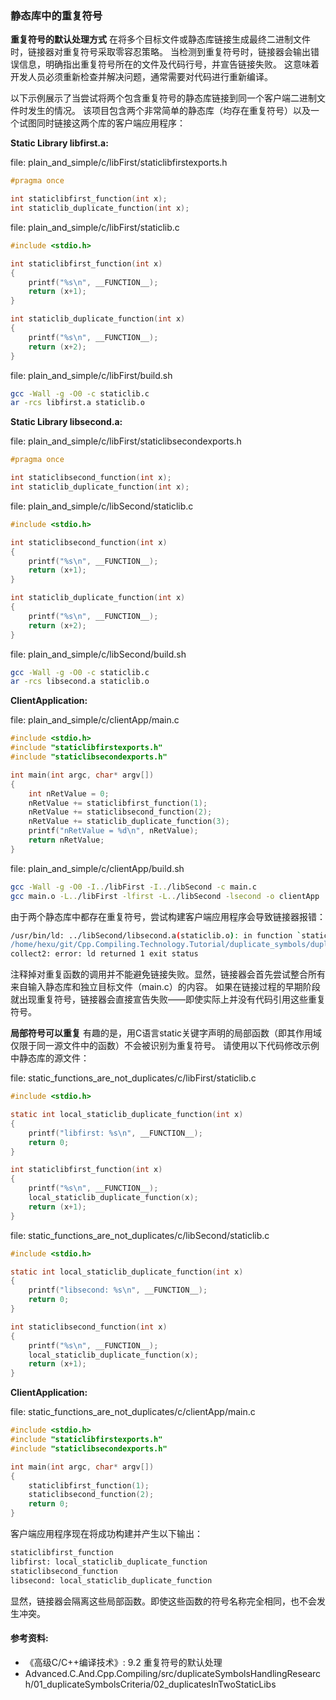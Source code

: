 ### 静态库中的重复符号

**重复符号的默认处理方式**
在将多个目标文件或静态库链接生成最终二进制文件时，链接器对重复符号采取零容忍策略。
当检测到重复符号时，链接器会输出错误信息，明确指出重复符号所在的文件及代码行号，并宣告链接失败。
这意味着开发人员必须重新检查并解决问题，通常需要对代码进行重新编译。

以下示例展示了当尝试将两个包含重复符号的静态库链接到同一个客户端二进制文件时发生的情况。
该项目包含两个非常简单的静态库（均存在重复符号）以及一个试图同时链接这两个库的客户端应用程序：

**Static Library libfirst.a:**

file: plain_and_simple/c/libFirst/staticlibfirstexports.h
```c
#pragma once

int staticlibfirst_function(int x);
int staticlib_duplicate_function(int x);
```

file: plain_and_simple/c/libFirst/staticlib.c
```c
#include <stdio.h>

int staticlibfirst_function(int x)
{
    printf("%s\n", __FUNCTION__);
    return (x+1);
}

int staticlib_duplicate_function(int x)
{
    printf("%s\n", __FUNCTION__);
    return (x+2);
}
```

file: plain_and_simple/c/libFirst/build.sh
```bash
gcc -Wall -g -O0 -c staticlib.c
ar -rcs libfirst.a staticlib.o
```

**Static Library libsecond.a:**

file: plain_and_simple/c/libFirst/staticlibsecondexports.h
```c
#pragma once

int staticlibsecond_function(int x);
int staticlib_duplicate_function(int x);
```

file: plain_and_simple/c/libSecond/staticlib.c
```c
#include <stdio.h>

int staticlibsecond_function(int x)
{
    printf("%s\n", __FUNCTION__);
    return (x+1);
}

int staticlib_duplicate_function(int x)
{
    printf("%s\n", __FUNCTION__);
    return (x+2);
}
```

file: plain_and_simple/c/libSecond/build.sh
```bash
gcc -Wall -g -O0 -c staticlib.c
ar -rcs libsecond.a staticlib.o
```

**ClientApplication:**

file: plain_and_simple/c/clientApp/main.c

```c
#include <stdio.h>
#include "staticlibfirstexports.h"
#include "staticlibsecondexports.h"

int main(int argc, char* argv[])
{
    int nRetValue = 0;
    nRetValue += staticlibfirst_function(1);
    nRetValue += staticlibsecond_function(2);
    nRetValue += staticlib_duplicate_function(3);
    printf("nRetValue = %d\n", nRetValue);
    return nRetValue;
}
```

file: plain_and_simple/c/clientApp/build.sh
```bash
gcc -Wall -g -O0 -I../libFirst -I../libSecond -c main.c
gcc main.o -L../libFirst -lfirst -L../libSecond -lsecond -o clientApp
```

由于两个静态库中都存在重复符号，尝试构建客户端应用程序会导致链接器报错：

```bash
/usr/bin/ld: ../libSecond/libsecond.a(staticlib.o): in function `staticlib_duplicate_function':
/home/hexu/git/Cpp.Compiling.Technology.Tutorial/duplicate_symbols/duplicates_in_two_static_libs/plain_and_simple/c/libSecond/staticlib.c:10: multiple definition of `staticlib_duplicate_function'; ../libFirst/libfirst.a(staticlib.o):/home/hexu/git/Cpp.Compiling.Technology.Tutorial/duplicate_symbols/duplicates_in_two_static_libs/plain_and_simple/c/libFirst/staticlib.c:10: first defined here
collect2: error: ld returned 1 exit status
```

注释掉对重复函数的调用并不能避免链接失败。显然，链接器会首先尝试整合所有来自输入静态库和独立目标文件（main.c）的内容。
如果在链接过程的早期阶段就出现重复符号，链接器会直接宣告失败——即使实际上并没有代码引用这些重复符号。

**局部符号可以重复**
有趣的是，用C语言static关键字声明的局部函数（即其作用域仅限于同一源文件中的函数）不会被识别为重复符号。
请使用以下代码修改示例中静态库的源文件：

file: static_functions_are_not_duplicates/c/libFirst/staticlib.c
```c
#include <stdio.h>

static int local_staticlib_duplicate_function(int x)
{
    printf("libfirst: %s\n", __FUNCTION__);
    return 0;	
}

int staticlibfirst_function(int x)
{
    printf("%s\n", __FUNCTION__);
    local_staticlib_duplicate_function(x);
    return (x+1);
}
```

file: static_functions_are_not_duplicates/c/libSecond/staticlib.c
```c
#include <stdio.h>

static int local_staticlib_duplicate_function(int x)
{
    printf("libsecond: %s\n", __FUNCTION__);
    return 0;	
}

int staticlibsecond_function(int x)
{
    printf("%s\n", __FUNCTION__);
    local_staticlib_duplicate_function(x);
    return (x+1);
}
```

**ClientApplication:**

file: static_functions_are_not_duplicates/c/clientApp/main.c

```c
#include <stdio.h>
#include "staticlibfirstexports.h"
#include "staticlibsecondexports.h"

int main(int argc, char* argv[])
{
    staticlibfirst_function(1);
    staticlibsecond_function(2);
    return 0;
}
```

客户端应用程序现在将成功构建并产生以下输出：

```bash
staticlibfirst_function
libfirst: local_staticlib_duplicate_function
staticlibsecond_function
libsecond: local_staticlib_duplicate_function
```

显然，链接器会隔离这些局部函数。即使这些函数的符号名称完全相同，也不会发生冲突。


#### 参考资料:
- 《高级C/C++编译技术》: 9.2 重复符号的默认处理
- Advanced.C.And.Cpp.Compiling/src/duplicateSymbolsHandlingResearch/01_duplicateSymbolsCriteria/02_duplicatesInTwoStaticLibs
